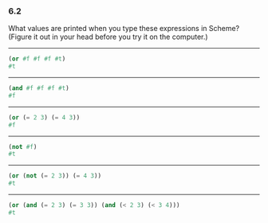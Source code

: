 ### 6.2

What values are printed when you type these expressions in Scheme? (Figure it out in your head before you try it on the computer.)

***

~~~ scheme
(or #f #f #f #t)
#t
~~~

***

~~~ scheme
(and #f #f #f #t)
#f
~~~

***

~~~ scheme
(or (= 2 3) (= 4 3))
#f
~~~

***

~~~ scheme
(not #f)
#t
~~~

***

~~~ scheme
(or (not (= 2 3)) (= 4 3))
#t
~~~

***

~~~ scheme
(or (and (= 2 3) (= 3 3)) (and (< 2 3) (< 3 4)))
#t
~~~